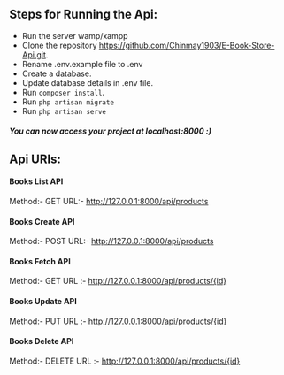 ## Steps for Running the Api:
- Run the server wamp/xampp
- Clone the repository https://github.com/Chinmay1903/E-Book-Store-Api.git.
- Rename .env.example file to .env 
- Create a database.
- Update database details in .env file.
- Run `composer install`.
- Run `php artisan migrate`
- Run `php artisan serve`

##### You can now access your project at localhost:8000 :)

## Api URls:

#### Books List API
Method:- GET
URL:- http://127.0.0.1:8000/api/products
#### Books Create API
Method:- POST
URL:- http://127.0.0.1:8000/api/products
#### Books Fetch API
Method:- GET
URL :- http://127.0.0.1:8000/api/products/{id}
#### Books Update API
Method:- PUT
URL :- http://127.0.0.1:8000/api/products/{id}
#### Books Delete API
Method:- DELETE
URL :- http://127.0.0.1:8000/api/products/{id}
